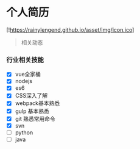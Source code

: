 # 个人简历

[!https://rainylengend.github.io/asset/img/icon.ico]
> 相关动态

### 行业相关技能

- [x] vue全家桶
- [x] nodejs
- [x] es6
- [x] CSS深入了解
- [x] webpack基本熟悉
- [x] gulp 基本熟悉
- [x] git 熟悉常用命令
- [x] svn
- [ ] python
- [ ] java
